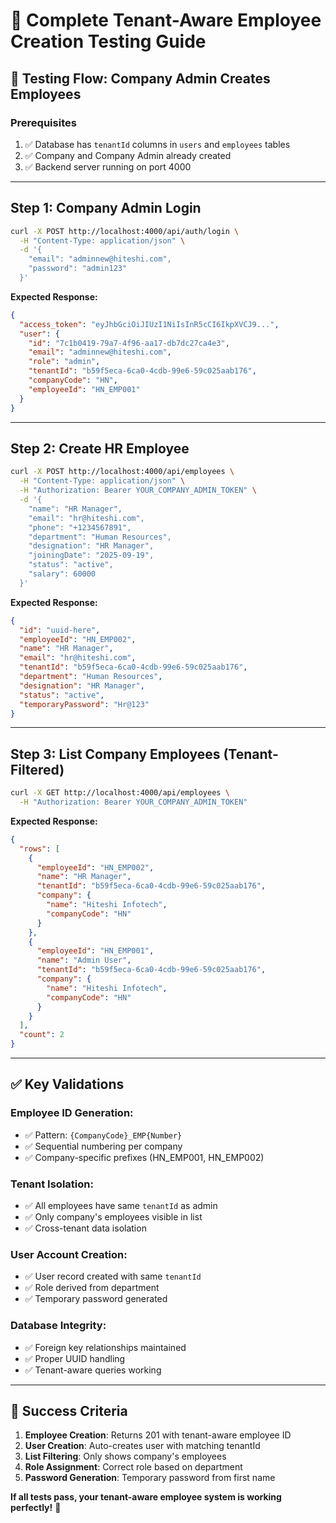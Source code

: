 # 🧪 **Complete Tenant-Aware Employee Creation Testing Guide**

## 🎯 **Testing Flow: Company Admin Creates Employees**

### **Prerequisites**
1. ✅ Database has `tenantId` columns in `users` and `employees` tables
2. ✅ Company and Company Admin already created
3. ✅ Backend server running on port 4000

---

## **Step 1: Company Admin Login**

```bash
curl -X POST http://localhost:4000/api/auth/login \
  -H "Content-Type: application/json" \
  -d '{
    "email": "adminnew@hiteshi.com",
    "password": "admin123"
  }'
```

**Expected Response:**
```json
{
  "access_token": "eyJhbGciOiJIUzI1NiIsInR5cCI6IkpXVCJ9...",
  "user": {
    "id": "7c1b0419-79a7-4f96-aa17-db7dc27ca4e3",
    "email": "adminnew@hiteshi.com",
    "role": "admin",
    "tenantId": "b59f5eca-6ca0-4cdb-99e6-59c025aab176",
    "companyCode": "HN",
    "employeeId": "HN_EMP001"
  }
}
```

---

## **Step 2: Create HR Employee**

```bash
curl -X POST http://localhost:4000/api/employees \
  -H "Content-Type: application/json" \
  -H "Authorization: Bearer YOUR_COMPANY_ADMIN_TOKEN" \
  -d '{
    "name": "HR Manager",
    "email": "hr@hiteshi.com",
    "phone": "+1234567891",
    "department": "Human Resources",
    "designation": "HR Manager",
    "joiningDate": "2025-09-19",
    "status": "active",
    "salary": 60000
  }'
```

**Expected Response:**
```json
{
  "id": "uuid-here",
  "employeeId": "HN_EMP002",
  "name": "HR Manager",
  "email": "hr@hiteshi.com",
  "tenantId": "b59f5eca-6ca0-4cdb-99e6-59c025aab176",
  "department": "Human Resources",
  "designation": "HR Manager",
  "status": "active",
  "temporaryPassword": "Hr@123"
}
```

---

## **Step 3: List Company Employees (Tenant-Filtered)**

```bash
curl -X GET http://localhost:4000/api/employees \
  -H "Authorization: Bearer YOUR_COMPANY_ADMIN_TOKEN"
```

**Expected Response:**
```json
{
  "rows": [
    {
      "employeeId": "HN_EMP002",
      "name": "HR Manager",
      "tenantId": "b59f5eca-6ca0-4cdb-99e6-59c025aab176",
      "company": {
        "name": "Hiteshi Infotech",
        "companyCode": "HN"
      }
    },
    {
      "employeeId": "HN_EMP001",
      "name": "Admin User",
      "tenantId": "b59f5eca-6ca0-4cdb-99e6-59c025aab176",
      "company": {
        "name": "Hiteshi Infotech",
        "companyCode": "HN"
      }
    }
  ],
  "count": 2
}
```

---

## **✅ Key Validations**

### **Employee ID Generation:**
- ✅ Pattern: `{CompanyCode}_EMP{Number}`
- ✅ Sequential numbering per company
- ✅ Company-specific prefixes (HN_EMP001, HN_EMP002)

### **Tenant Isolation:**
- ✅ All employees have same `tenantId` as admin
- ✅ Only company's employees visible in list
- ✅ Cross-tenant data isolation

### **User Account Creation:**
- ✅ User record created with same `tenantId`
- ✅ Role derived from department
- ✅ Temporary password generated

### **Database Integrity:**
- ✅ Foreign key relationships maintained
- ✅ Proper UUID handling
- ✅ Tenant-aware queries working

---

## **🎉 Success Criteria**

1. **Employee Creation**: Returns 201 with tenant-aware employee ID
2. **User Creation**: Auto-creates user with matching tenantId
3. **List Filtering**: Only shows company's employees
4. **Role Assignment**: Correct role based on department
5. **Password Generation**: Temporary password from first name

**If all tests pass, your tenant-aware employee system is working perfectly!** 🚀

